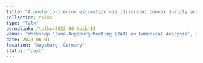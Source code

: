 ```yaml
---
title: "A posteriori error estimation via (discrete) convex duality and applications"
collection: talks
type: "Talk"
permalink: /talks/2023-06-talk-13
venue: "Workshop ‘Jena-Augsburg-Meeting (JAM) on Numerical Analysis’, University of Augsburg"
date: 2023-06-01
location: "Augsburg, Germany"
status: "past"
--- 
```

